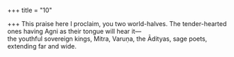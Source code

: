 +++
title = "10"

+++
This praise here I proclaim, you two world-halves. The tender-hearted  ones having Agni as their tongue will hear it—  
the youthful sovereign kings, Mitra, Varuṇa, the Ādityas, sage poets,  extending far and wide.  

